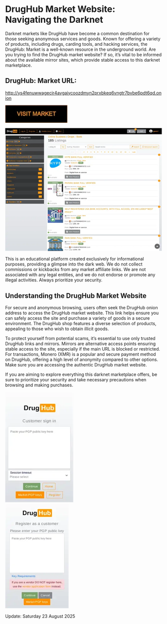 # DrugHub Market Website: Navigating the Darknet

Darknet markets like DrugHub have become a common destination for those seeking anonymous services and goods. Known for offering a variety of products, including drugs, carding tools, and hacking services, the DrugHub: Market is a well-known resource in the underground world. Are you trying to find the DrugHub market website? If so, it’s vital to be informed about the available mirror sites, which provide stable access to this darknet marketplace.

## DrugHub: Market URL:

http://ys4fenuwwagecir4avgajycoozdmyn2prxbkeq6vngtr7bvbe6pdt6qd.onion

[<img src="/images/focus.webp" width="200">](http://ys4fenuwwagecir4avgajycoozdmyn2prxbkeq6vngtr7bvbe6pdt6qd.onion)


<a href="http://ys4fenuwwagecir4avgajycoozdmyn2prxbkeq6vngtr7bvbe6pdt6qd.onion"><img src="/images/solid.webp" alt="image" style="max-width: 100%;"><a>

This is an educational platform created exclusively for informational purposes, providing a glimpse into the dark web. We do not collect commissions or kickbacks from any market affiliate links. We are not associated with any legal entities, and we do not endorse or promote any illegal activities. Always prioritize your security.

## Understanding the DrugHub Market Website

For secure and anonymous browsing, users often seek the DrugHub onion address to access the DrugHub market website. This link helps ensure you can safely access the site and purchase a variety of goods in a secure environment. The DrugHub shop features a diverse selection of products, appealing to those who wish to obtain illicit goods.

To protect yourself from potential scams, it’s essential to use only trusted DrugHub links and mirrors. Mirrors are alternative access points ensuring stable access to the site, especially if the main URL is blocked or restricted. For transactions, Monero (XMR) is a popular and secure payment method on DrugHub, offering a high level of anonymity compared to other options. Make sure you are accessing the authentic DrugHub market website.

If you are aiming to explore everything this darknet marketplace offers, be sure to prioritize your security and take necessary precautions when browsing and making purchases.


<a href="http://ys4fenuwwagecir4avgajycoozdmyn2prxbkeq6vngtr7bvbe6pdt6qd.onion"><img src="/images/load.webp" alt="image" style="max-width: 100%;"><a>  
<a href="http://ys4fenuwwagecir4avgajycoozdmyn2prxbkeq6vngtr7bvbe6pdt6qd.onion"><img src="/images/setup.webp" alt="image" style="max-width: 100%;"><a>













Update:  Saturday 23 August 2025